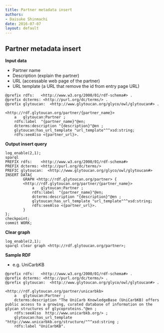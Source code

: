 ```yaml
---
title: Partner metadata insert
authors:
- Daisuke Shinmachi
date: 2016-07-07
layout: default
---
```



## Partner metadata insert

**Input data**

* Partner name
* Description (explain the partner)
* URL (accessable web page of the partner)
* URL template (a URL that remove the id from entry page URL)

```
@prefix rdfs:   <http://www.w3.org/2000/01/rdf-schema#> .
@prefix dcterms: <http://purl.org/dc/terms/> .
@prefix glytoucan:  <http://www.glytoucan.org/glyco/owl/glytoucan#> .

<http://rdf.glytoucan.org/partner/{partner_name}>
    a   glytoucan:Partner ;
    rdfs:label  "{partner_name}"@en;
    dcterms:description "{description}"@en ; 
    glytoucan:has_url_template "url_template"^^xsd:string;
    rdfs:seeAlso <{partner_url}>.

```


**Output insert query**


```
log_enable(2,1);
sparql
PREFIX rdfs:    <http://www.w3.org/2000/01/rdf-schema#> 
PREFIX dcterms: <http://purl.org/dc/terms/>
PREFIC glytoucan:  <http://www.glytoucan.org/glyco/owl/glytoucan#> 
INSERT DATA{
        GRAPH <http://rdf.glytoucan.org/partner> {
        <http://rdf.glytoucan.org/partner/{partner_name}>
            a   glytoucan:Partner ;
            rdfs:label  "{partner_name}"@en;
            dcterms:description "{description}"@en ; 
            glytoucan:has_url_template "url_template"^^xsd:string;
            rdfs:seeAlso <{partner_url}>.
        }
};
checkpoint;
commit WORK;
```


**Clear graph**

```
log_enable(2,1);
sparql clear graph <http://rdf.glytoucan.org/partner>;
```

**Sample RDF**

* e.g. UniCarbKB

```
@prefix rdfs:   <http://www.w3.org/2000/01/rdf-schema#> .
@prefix dcterms: <http://purl.org/dc/terms/> .
@prefix glytoucan:  <http://www.glytoucan.org/glyco/owl/glytoucan#> .

<http://rdf.glytoucan.org/partner/unicarbkb>
    a   glytoucan:Partner ;
    dcterms:description "The UniCarb KnowledgeBase (UniCarbKB) offers public access to a growing, curated database of information on the glycan structures of glycoproteins."@en ; 
    rdfs:seeAlso  http://www.unicarbkb.org/> ;
    glytoucan:has_url_template  "http://www.unicarbkb.org/structure/"^^xsd:string ;
    rdfs:label "UniCarbKB".
```
